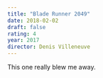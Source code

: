 ```yaml
---
title: "Blade Runner 2049"
date: 2018-02-02
draft: false
rating: 4
year: 2017
director: Denis Villeneuve
---
```


This one really blew me away.
